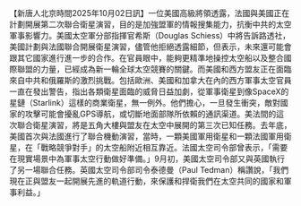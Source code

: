 【新唐人北京時間2025年10月02日訊】一位美國高級將領透露，法國與美國正在計劃開展第二次聯合衛星演習，目的是加強盟軍的情報搜集能力，抗衡中共的太空軍事影響力。美國太空軍分部指揮官希斯（Douglas Schiess）中將告訴路透社，美國計劃與法國聯合開展衛星演習，儘管他拒絕透露細節，但表示，未來還可能會跟其它國家進行進一步的合作。在官員眼中，能夠更精準地操控太空船以及整合國際聯盟的力量，已經成為新一輪全球太空競賽的關鍵。而美國和西方盟友正在面臨來自中共和俄羅斯的激烈挑戰。包括歐洲、美國和加拿大在內的西方軍事太空官員一直在發出警告，指出各類衛星面臨的威脅日益加劇，從軍事衛星到像SpaceX的星鏈（Starlink）這樣的商業衛星，無一例外。他們擔心，一旦發生衝突，敵對國家的攻擊可能會擾亂GPS導航，或切斷地面部隊所依賴的通訊渠道。美法間的這次聯合衛星演習，將是五角大樓與盟友在太空中展開的第三次已知任務。去年底，美國首次與法國進行了聯合機動演習，當時，一顆美國軍用衛星和一顆法國軍用衛星，在「戰略競爭對手」的太空船附近相互靠近。法國太空司令部曾表示，「需要在現實場景中為軍事太空行動做好準備。」9月初，美國太空司令部又與英國執行了另一場聯合任務。英國太空司令部司令泰德曼（Paul Tedman）稱讚說，「我們現在正與盟友一起開展先進的軌道行動，來保護和捍衛我們在太空共同的國家和軍事利益。」
